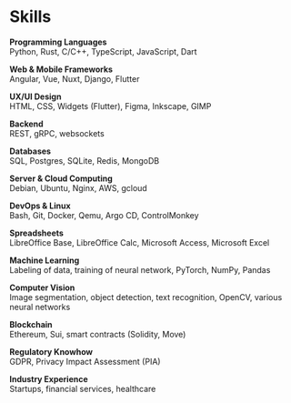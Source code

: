 <!-- markdownlint-disable MD033 -->

# Skills

**Programming Languages**<br/>
Python, Rust, C/C++, TypeScript, JavaScript, Dart

**Web & Mobile Frameworks**<br/>
Angular, Vue, Nuxt, Django, Flutter

**UX/UI Design**<br/>
HTML, CSS, Widgets (Flutter), Figma, Inkscape, GIMP

**Backend**<br/>
REST, gRPC, websockets

**Databases**<br/>
SQL, Postgres, SQLite, Redis, MongoDB

**Server & Cloud Computing**<br/>
Debian, Ubuntu, Nginx, AWS, gcloud

**DevOps & Linux**<br/>
Bash, Git, Docker, Qemu, Argo CD, ControlMonkey

**Spreadsheets**<br/>
LibreOffice Base, LibreOffice Calc, Microsoft Access, Microsoft Excel

**Machine Learning**<br/>
Labeling of data, training of neural network, PyTorch, NumPy, Pandas

**Computer Vision**<br/>
Image segmentation, object detection, text recognition, OpenCV, various neural networks

**Blockchain**<br/>
Ethereum, Sui, smart contracts (Solidity, Move)

**Regulatory Knowhow**<br/>
GDPR, Privacy Impact Assessment (PIA)

**Industry Experience**<br/>
Startups, financial services, healthcare
